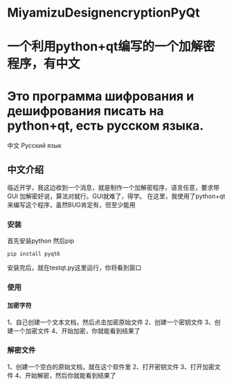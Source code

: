 # MiyamizuDesignencryptionPyQt 
# 一个利用python+qt编写的一个加解密程序，有中文
# Это программа шифрования и дешифрования писать на python+qt, есть русском языка.

中文
Русский язык


## 中文介绍
临近开学，我这边收到一个消息，就是制作一个加解密程序，语言任意，要求带GUI
加解密好说，算法对就行。GUI就难了，得学。
在这里，我使用了python+qt来编写这个程序，虽然BUG肯定有，但至少能用
### 安装
首先安装python 然后pip

`pip install pyqt6`

安装完后，就在testqt.py这里运行，你将看到窗口

### 使用
#### 加密字符
1、自己创建一个文本文档，然后点击加密原始文件
2、创建一个密钥文件
3、创建一个加密文件
4、开始加密，你就能看到结果了

### 解密文件
1、创建一个空白的原始文档，就在这个软件里
2、打开密钥文件
3、打开加密文件
4、开始解密，然后你就能看到结果了
